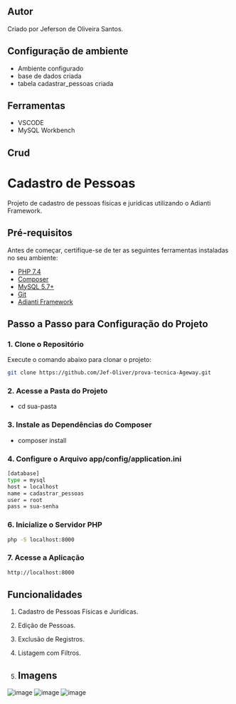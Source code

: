 ## Autor
Criado por Jeferson de Oliveira Santos.

## Configuração de ambiente
- Ambiente configurado
- base de dados criada
- tabela cadastrar_pessoas criada

## Ferramentas

- VSCODE
- MySQL Workbench

## Crud

# Cadastro de Pessoas

Projeto de cadastro de pessoas físicas e jurídicas utilizando o Adianti Framework.

## Pré-requisitos

Antes de começar, certifique-se de ter as seguintes ferramentas instaladas no seu ambiente:
- [PHP 7.4](https://www.php.net/)
- [Composer](https://getcomposer.org/)
- [MySQL 5.7+](https://www.mysql.com/)
- [Git](https://git-scm.com/)
- [Adianti Framework](https://adiantiframework.com.br/downloads)

## Passo a Passo para Configuração do Projeto

### 1. Clone o Repositório
Execute o comando abaixo para clonar o projeto:
```bash
git clone https://github.com/Jef-Oliver/prova-tecnica-Ageway.git
```
### 2. Acesse a Pasta do Projeto

- cd sua-pasta

### 3. Instale as Dependências do Composer

- composer install

### 4.  Configure o Arquivo app/config/application.ini

```bash
[database]
type = mysql
host = localhost
name = cadastrar_pessoas
user = root
pass = sua-senha
```

### 6. Inicialize o Servidor PHP
```bash
php -S localhost:8000
```

### 7. Acesse a Aplicação
```bash
http://localhost:8000
```

## Funcionalidades
1. Cadastro de Pessoas Físicas e Jurídicas.
2. Edição de Pessoas.
3. Exclusão de Registros.
4. Listagem com Filtros.

5. ## Imagens

![image](https://github.com/user-attachments/assets/84cfc4b9-1162-4f59-b2dd-2f14a4150f97)
![image](https://github.com/user-attachments/assets/c9b0366c-d2d4-4e82-a7f3-8dec0a6b96e8)
![image](https://github.com/user-attachments/assets/85aedcbe-230e-4336-97fb-7cdb3803f4b9)



